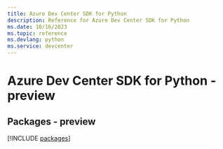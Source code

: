 ```yaml
---
title: Azure Dev Center SDK for Python
description: Reference for Azure Dev Center SDK for Python
ms.date: 10/16/2023
ms.topic: reference
ms.devlang: python
ms.service: devcenter
---
```

# Azure Dev Center SDK for Python - preview
## Packages - preview
[!INCLUDE [packages](dev-center-index.md)]